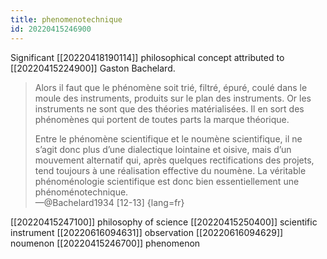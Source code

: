 ```yaml
---
title: phenomenotechnique
id: 20220415246900
---
```


Significant [[20220418190114]] philosophical concept attributed to [[20220415224900]] Gaston Bachelard.

> Alors il faut que le phénomène soit trié, filtré, épuré, coulé dans le moule des instruments, produits sur le plan des instruments. Or les instruments ne sont que des théories matérialisées. Il en sort des phénomènes qui portent de toutes parts la marque théorique.
>
> Entre le phénomène scientifique et le noumène scientifique, il ne s’agit donc plus d’une dialectique lointaine et oisive, mais d’un mouvement alternatif qui, après quelques rectifications des projets, tend toujours à une réalisation effective du noumène. La véritable phénoménologie scientifique est donc bien essentiellement une phénoménotechnique.  
—@Bachelard1934 [12-13]
{lang=fr}

[[20220415247100]] philosophy of science
[[20220415250400]] scientific instrument
[[20220616094631]] observation
[[20220616094629]] noumenon
[[20220415246700]] phenomenon
